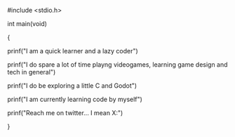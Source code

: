 #include <stdio.h>

int main(void)

{

prinf("I am a quick learner and a lazy coder")

prinf("I do spare a lot of time playng videogames, learning game design and tech in general")

prinf("I do be exploring a little C and Godot")

prinf("I am currently learning code by myself")

prinf("Reach me on twitter... I mean X:")

}

<!---
gecarval/gecarval is a ✨ special ✨ repository because its `README.md` (this file) appears on your GitHub profile.
You can click the Preview link to take a look at your changes.
--->
